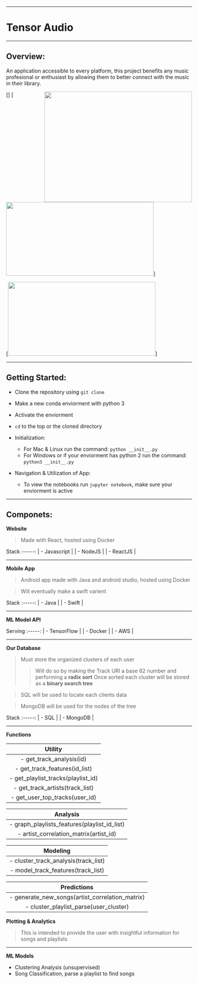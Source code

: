 ----------------------------------------------------------------------
# Tensor Audio

-----------------------------------
Overview:
-----------------------------------
An application accessible to every platform, this project benefits any music profesional or enthusiast by allowing them to better connect with the music in their library.   


[<img display=flex align=right height=300 width=400 src="https://portingdata.com/image_files/demo_3d.png" />]
[<img display=flex float=left height=200 width=400 src="https://portingdata.com/image_files/demo_digital_T.png" />]  

[<img display=flex float=left height=200 width=400 src="https://portingdata.com/image_files/demo_spectro.png" />]  





-----------------------------------
Getting Started:
-----------------------------------
- Clone the repository using ```git clone```
- Make a new conda enviorment with python 3
- Activate the enviorment
- ```cd``` to the top or the cloned directory

- Initialization:
   - For Mac & Linux run the command: ```python __init__.py```
   - For Windows or if your enviorment has python 2 run the command: ```python3 __init__.py```

- Navigation & Utilization of App:
   - To view the notebooks run ```jupyter notebook```, make sure your enviorment is active

-----------------------------------
Componets:
-----------------------------------
**Website**
> Made with React, hosted using Docker

   Stack
  :-----:
| - Javascript |
| - NodeJS     |
| - ReactJS    |

-------
**Mobile App**
> Android app made with Java and android studio, hosted using Docker

> Will eventually make a swift varient

   Stack
  :-----:
| - Java   |
| - Swift  |
  
-------
**ML Model API** 

  Serving
  :-----:
| - TensorFlow |
| - Docker     |
| - AWS        |

-------
**Our Database**  
> Must store the organized clusters of each user
>> Will do so by making the Track URI a base 62 number and performing a **radix sort**
>> Once sorted each cluster will be stored as a **binary search tree** 

> SQL will be used to locate each clients data 

> MongoDB will be used for the nodes of the tree

   Stack
  :-----:
| - SQL     |
| - MongoDB |
 

-------
**Functions**

|              Utility                 |
|        :------------------:          |
|  - get_track_analysis(id)            |
|  - get_track_features(id_list)       |
|  - get_playlist_tracks(playlist_id)  |
|  - get_track_artists(track_list)     |
|  - get_user_top_tracks(user_id)      |

|              Analysis                               |
|              :------:                               |
|  - graph_playlists_features(playlist_id_list)       |
|  - artist_correlation_matrix(artist_id)             |

|              Modeling                    |
|              :------:                    |
|  - cluster_track_analysis(track_list)    |
|  - model_track_features(track_list)      |

|             Predictions                             |
|              :------:                               |
|  - generate_new_songs(artist_correlation_matrix)    |
|  - cluster_playlist_parse(user_cluster)             |

              
              
**Plotting & Analytics**
> This is intended to provide the user with insightful information for songs and playlists


   -------
**ML Models**

- Clustering Analysis (unsupervised)
- Song Classification, parse a playlist to find songs 


